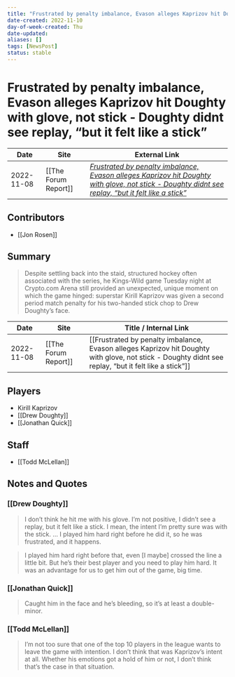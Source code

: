 ```yaml
---
title: "Frustrated by penalty imbalance, Evason alleges Kaprizov hit Doughty with glove, not stick - Doughty didnt see replay, “but it felt like a stick”"
date-created: 2022-11-10
day-of-week-created: Thu
date-updated: 
aliases: []
tags: [NewsPost]
status: stable
---
```


# Frustrated by penalty imbalance, Evason alleges Kaprizov hit Doughty with glove, not stick - Doughty didnt see replay, “but it felt like a stick”

| Date       | Site                 | External Link                                                                                                                                                                                                                                                                                                                 |
| ---------- | -------------------- | ----------------------------------------------------------------------------------------------------------------------------------------------------------------------------------------------------------------------------------------------------------------------------------------------------------------------------- |
| 2022-11-08 | [[The Forum Report]] | [*Frustrated by penalty imbalance, Evason alleges Kaprizov hit Doughty with glove, not stick - Doughty didnt see replay, “but it felt like a stick”*](https://theforumreport.com/frustrated-by-penalty-imbalance-evason-alleges-kaprizov-hit-doughty-with-glove-not-stick-doughty-didnt-see-replay-but-it-felt-like-a-stick/) |

## Contributors
- [[Jon Rosen]]

## Summary
> Despite settling back into the staid, structured hockey often associated with the series, he Kings-Wild game Tuesday night at Crypto.com Arena still provided an unexpected, unique moment on which the game hinged: superstar Kirill Kaprizov was given a second period match penalty for his two-handed stick chop to Drew Doughty’s face.

| Date       | Site                 | Title / Internal Link                                                                                                                                 |
| ---------- | -------------------- | ----------------------------------------------------------------------------------------------------------------------------------------------------- |
| 2022-11-08 | [[The Forum Report]] | [[Frustrated by penalty imbalance, Evason alleges Kaprizov hit Doughty with glove, not stick - Doughty didnt see replay, “but it felt like a stick”]] |

## Players
- Kirill Kaprizov
- [[Drew Doughty]]
- [[Jonathan Quick]]

## Staff
- [[Todd McLellan]]

## Notes and Quotes
### [[Drew Doughty]]
> I don’t think he hit me with his glove. I’m not positive, I didn’t see a replay, but it felt like a stick. I mean, the intent I’m pretty sure was with the stick. … I played him hard right before he did it, so he was frustrated, and it happens.

> I played him hard right before that, even \[I maybe] crossed the line a little bit. But he’s their best player and you need to play him hard. It was an advantage for us to get him out of the game, big time.

### [[Jonathan Quick]]
> Caught him in the face and he’s bleeding, so it’s at least a double-minor.

### [[Todd McLellan]]
> I’m not too sure that one of the top 10 players in the league wants to leave the game with intention. I don’t think that was Kaprizov’s intent at all. Whether his emotions got a hold of him or not, I don’t think that’s the case in that situation.
